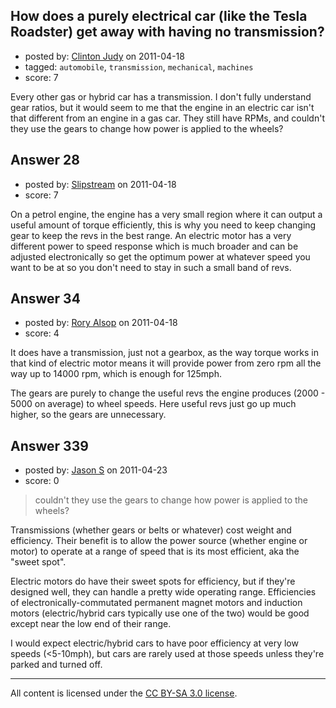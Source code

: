 ## How does a purely electrical car (like the Tesla Roadster) get away with having no transmission?

- posted by: [Clinton Judy](https://stackexchange.com/users/-1/41-clinton-judy) on 2011-04-18
- tagged: `automobile`, `transmission`, `mechanical`, `machines`
- score: 7

Every other gas or hybrid car has a transmission. I don't fully understand gear ratios, but it would seem to me that the engine in an electric car isn't that different from an engine in a gas car. They still have RPMs, and couldn't they use the gears to change how power is applied to the wheels?


## Answer 28

- posted by: [Slipstream](https://stackexchange.com/users/-1/39-slipstream) on 2011-04-18
- score: 7

On a petrol engine, the engine has a very small region where it can output a useful amount of torque efficiently, this is why you need to keep changing gear to keep the revs in the best range. An electric motor has a very different power to speed response which is much broader and can be adjusted electronically so get the optimum power at whatever speed you want to be at so you don't need to stay in such a small band of revs.


## Answer 34

- posted by: [Rory Alsop](https://stackexchange.com/users/-1/49-rory-alsop) on 2011-04-18
- score: 4

It does have a transmission, just not a gearbox, as the way torque works in that kind of electric motor means it will provide power from zero rpm all the way up to 14000 rpm, which is enough for 125mph.

The gears are purely to change the useful revs the engine produces (2000 - 5000 on average) to wheel speeds. Here useful revs just go up much higher, so the gears are unnecessary.


## Answer 339

- posted by: [Jason S](https://stackexchange.com/users/-1/77-jason-s) on 2011-04-23
- score: 0

>couldn't they use the gears to change how power is applied to the wheels?

Transmissions (whether gears or belts or whatever) cost weight and efficiency. Their benefit is to allow the power source (whether engine or motor) to operate at a range of speed that is its most efficient, aka the "sweet spot".

Electric motors do have their sweet spots for efficiency, but if they're designed well, they can handle a pretty wide operating range. Efficiencies of electronically-commutated permanent magnet motors and induction motors (electric/hybrid cars typically use one of the two) would be good except near the low end of their range.

I would expect electric/hybrid cars to have poor efficiency at very low speeds (<5-10mph), but cars are rarely used at those speeds unless they're parked and turned off.



---

All content is licensed under the [CC BY-SA 3.0 license](https://creativecommons.org/licenses/by-sa/3.0/).
